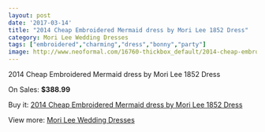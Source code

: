 ```yaml
---
layout: post
date: '2017-03-14'
title: "2014 Cheap Embroidered Mermaid dress by Mori Lee 1852 Dress"
category: Mori Lee Wedding Dresses
tags: ["embroidered","charming","dress","bonny","party"]
image: http://www.neoformal.com/16760-thickbox_default/2014-cheap-embroidered-mermaid-dress-by-mori-lee-1852-dress.jpg
---
```

2014 Cheap Embroidered Mermaid dress by Mori Lee 1852 Dress

On Sales: **$388.99**
<a href="https://www.neoformal.com/en/mori-lee-wedding-dresses-2014/5547-2014-cheap-embroidered-mermaid-dress-by-mori-lee-1852-dress.html"><amp-img layout="responsive" width="600" height="600" src="//www.neoformal.com/16760-thickbox_default/2014-cheap-embroidered-mermaid-dress-by-mori-lee-1852-dress.jpg" alt="2014 Cheap Embroidered Mermaid dress by Mori Lee 1852 Dress 0" /></a>
<a href="https://www.neoformal.com/en/mori-lee-wedding-dresses-2014/5547-2014-cheap-embroidered-mermaid-dress-by-mori-lee-1852-dress.html"><amp-img layout="responsive" width="600" height="600" src="//www.neoformal.com/16761-thickbox_default/2014-cheap-embroidered-mermaid-dress-by-mori-lee-1852-dress.jpg" alt="2014 Cheap Embroidered Mermaid dress by Mori Lee 1852 Dress 1" /></a>

Buy it: [2014 Cheap Embroidered Mermaid dress by Mori Lee 1852 Dress](https://www.neoformal.com/en/mori-lee-wedding-dresses-2014/5547-2014-cheap-embroidered-mermaid-dress-by-mori-lee-1852-dress.html "2014 Cheap Embroidered Mermaid dress by Mori Lee 1852 Dress")

View more: [Mori Lee Wedding Dresses](https://www.neoformal.com/en/67-mori-lee-wedding-dresses-2014 "Mori Lee Wedding Dresses")